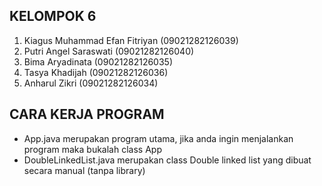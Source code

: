 ## KELOMPOK 6
1. Kiagus Muhammad Efan Fitriyan (09021282126039)
2. Putri Angel Saraswati (09021282126040)
3. Bima Aryadinata (09021282126035)
4. Tasya Khadijah (09021282126036)
5. Anharul Zikri (09021282126034)

## CARA KERJA PROGRAM
- App.java merupakan program utama, jika anda ingin menjalankan program maka bukalah class App
- DoubleLinkedList.java merupakan class Double linked list yang dibuat secara manual (tanpa library)
